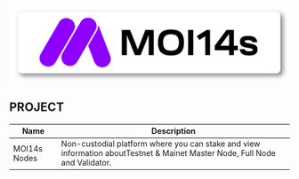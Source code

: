 <p align="center">
<img sizes="(max-width: 600px) 480px, 800px" src="https://raw.githubusercontent.com/MOI14s/.github/main/profile/MOI14s.png"></p>

## PROJECT
| Name | Description |
|------|-------------|
|MOI14s Nodes | Non-custodial platform where you can stake and view information aboutTestnet & Mainet Master Node, Full Node and Validator.|

